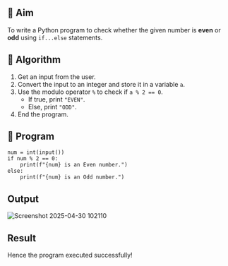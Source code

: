 
## 🎯 Aim
To write a Python program to check whether the given number is **even** or **odd** using `if...else` statements.

## 🧠 Algorithm
1. Get an input from the user.
2. Convert the input to an integer and store it in a variable `a`.
3. Use the modulo operator `%` to check if `a % 2 == 0`.
   - If true, print `"EVEN"`.
   - Else, print `"ODD"`.
4. End the program.

## 🧾 Program
```
num = int(input())
if num % 2 == 0:
    print(f"{num} is an Even number.")
else:
    print(f"{num} is an Odd number.")
```
## Output
![Screenshot 2025-04-30 102110](https://github.com/user-attachments/assets/ab5fd577-5ddb-4b1e-a0e0-d1c8ff3bb1fe)




## Result
Hence the program executed successfully!
